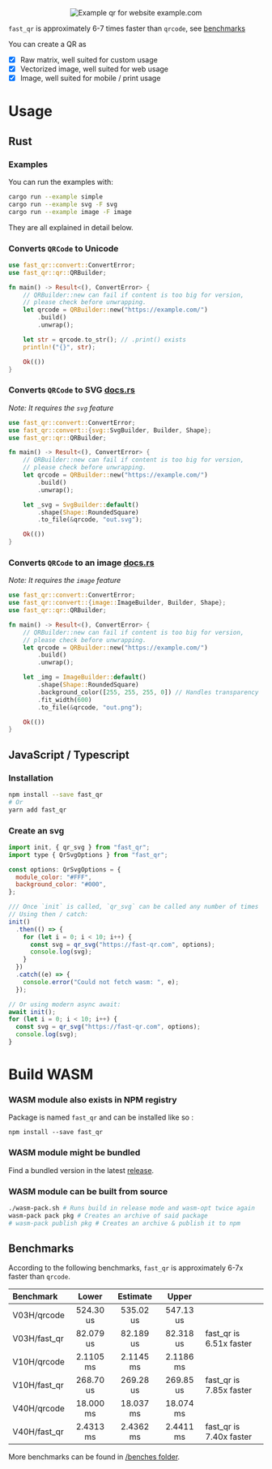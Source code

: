 <div style="display: flex; justify-content: center">
  <img src="assets/banner.svg"  alt="Example qr for website example.com"/>
</div>

`fast_qr` is approximately 6-7 times faster than `qrcode`, see [benchmarks](#benchmarks)

You can create a QR as

- [x] Raw matrix, well suited for custom usage
- [x] Vectorized image, well suited for web usage
- [x] Image, well suited for mobile / print usage

# Usage

## Rust

### Examples

You can run the examples with:

```sh
cargo run --example simple
cargo run --example svg -F svg
cargo run --example image -F image
```

They are all explained in detail below.

### Converts `QRCode` to Unicode

```rust
use fast_qr::convert::ConvertError;
use fast_qr::qr::QRBuilder;

fn main() -> Result<(), ConvertError> {
    // QRBuilder::new can fail if content is too big for version,
    // please check before unwrapping.
    let qrcode = QRBuilder::new("https://example.com/")
        .build()
        .unwrap();

    let str = qrcode.to_str(); // .print() exists
    println!("{}", str);

    Ok(())
}
```

### Converts `QRCode` to SVG [docs.rs](https://docs.rs/fast_qr/latest/fast_qr/convert/svg/index.html)

_Note: It requires the `svg` feature_

```rust
use fast_qr::convert::ConvertError;
use fast_qr::convert::{svg::SvgBuilder, Builder, Shape};
use fast_qr::qr::QRBuilder;

fn main() -> Result<(), ConvertError> {
    // QRBuilder::new can fail if content is too big for version,
    // please check before unwrapping.
    let qrcode = QRBuilder::new("https://example.com/")
        .build()
        .unwrap();

    let _svg = SvgBuilder::default()
        .shape(Shape::RoundedSquare)
        .to_file(&qrcode, "out.svg");

    Ok(())
}
```

### Converts `QRCode` to an image [docs.rs](https://docs.rs/fast_qr/latest/fast_qr/convert/image/index.html)

_Note: It requires the `image` feature_

```rust
use fast_qr::convert::ConvertError;
use fast_qr::convert::{image::ImageBuilder, Builder, Shape};
use fast_qr::qr::QRBuilder;

fn main() -> Result<(), ConvertError> {
    // QRBuilder::new can fail if content is too big for version,
    // please check before unwrapping.
    let qrcode = QRBuilder::new("https://example.com/")
        .build()
        .unwrap();

    let _img = ImageBuilder::default()
        .shape(Shape::RoundedSquare)
        .background_color([255, 255, 255, 0]) // Handles transparency
        .fit_width(600)
        .to_file(&qrcode, "out.png");

    Ok(())
}
```

## JavaScript / Typescript

### Installation

```bash
npm install --save fast_qr
# Or
yarn add fast_qr
```

### Create an svg

```js
import init, { qr_svg } from "fast_qr";
import type { QrSvgOptions } from "fast_qr";

const options: QrSvgOptions = {
  module_color: "#FFF",
  background_color: "#000",
};

/// Once `init` is called, `qr_svg` can be called any number of times
// Using then / catch:
init()
  .then(() => {
    for (let i = 0; i < 10; i++) {
      const svg = qr_svg("https://fast-qr.com", options);
      console.log(svg);
    }
  })
  .catch((e) => {
    console.error("Could not fetch wasm: ", e);
  });

// Or using modern async await:
await init();
for (let i = 0; i < 10; i++) {
  const svg = qr_svg("https://fast-qr.com", options);
  console.log(svg);
}
```

# Build WASM

### WASM module also exists in NPM registry

Package is named `fast_qr` and can be installed like so :

```
npm install --save fast_qr
```

### WASM module might be bundled

Find a bundled version in the latest [release](https://github.com/erwanvivien/fast_qr/releases).

### WASM module can be built from source

```bash
./wasm-pack.sh # Runs build in release mode and wasm-opt twice again
wasm-pack pack pkg # Creates an archive of said package
# wasm-pack publish pkg # Creates an archive & publish it to npm
```

## Benchmarks

According to the following benchmarks, `fast_qr` is approximately 6-7x faster than `qrcode`.

| Benchmark    |   Lower   | Estimate  |   Upper   |                         |
| :----------- | :-------: | :-------: | :-------: | ----------------------- |
| V03H/qrcode  | 524.30 us | 535.02 us | 547.13 us |                         |
| V03H/fast_qr | 82.079 us | 82.189 us | 82.318 us | fast_qr is 6.51x faster |
| V10H/qrcode  | 2.1105 ms | 2.1145 ms | 2.1186 ms |                         |
| V10H/fast_qr | 268.70 us | 269.28 us | 269.85 us | fast_qr is 7.85x faster |
| V40H/qrcode  | 18.000 ms | 18.037 ms | 18.074 ms |                         |
| V40H/fast_qr | 2.4313 ms | 2.4362 ms | 2.4411 ms | fast_qr is 7.40x faster |

More benchmarks can be found in [/benches folder](https://github.com/erwanvivien/fast_qr/tree/master/benches).

